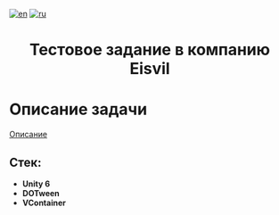 [![en](https://img.shields.io/badge/lang-en-red.svg)](README.md)
[![ru](https://img.shields.io/badge/lang-ru-yellow.svg)](README.ru-RU.md)

<h1 align="center">Тестовое задание в компанию Eisvil</h1>

# Описание задачи

[Описание](Task.pdf)

## Стек:
* **Unity 6**
* **DOTween**
* **VContainer**
